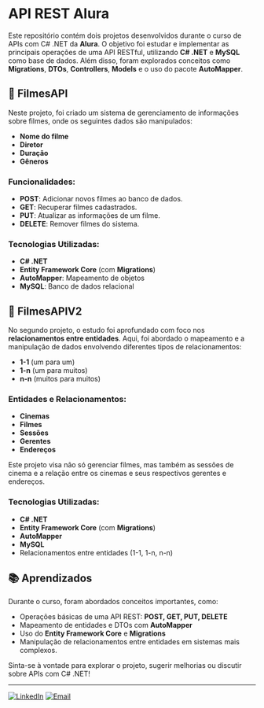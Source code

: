 # API REST Alura

Este repositório contém dois projetos desenvolvidos durante o curso de APIs com C# .NET da **Alura**. O objetivo foi estudar e implementar as principais operações de uma API RESTful, utilizando **C# .NET** e **MySQL** como base de dados. Além disso, foram explorados conceitos como **Migrations**, **DTOs**, **Controllers**, **Models** e o uso do pacote **AutoMapper**.

## 🎥 FilmesAPI

Neste projeto, foi criado um sistema de gerenciamento de informações sobre filmes, onde os seguintes dados são manipulados:
- **Nome do filme**
- **Diretor**
- **Duração**
- **Gêneros**

### Funcionalidades:

- **POST**: Adicionar novos filmes ao banco de dados.
- **GET**: Recuperar filmes cadastrados.
- **PUT**: Atualizar as informações de um filme.
- **DELETE**: Remover filmes do sistema.

### Tecnologias Utilizadas:

- **C# .NET**
- **Entity Framework Core** (com **Migrations**)
- **AutoMapper**: Mapeamento de objetos
- **MySQL**: Banco de dados relacional

## 🎥 FilmesAPIV2

No segundo projeto, o estudo foi aprofundado com foco nos **relacionamentos entre entidades**. Aqui, foi abordado o mapeamento e a manipulação de dados envolvendo diferentes tipos de relacionamentos:
- **1-1** (um para um)
- **1-n** (um para muitos)
- **n-n** (muitos para muitos)

### Entidades e Relacionamentos:

- **Cinemas**
- **Filmes**
- **Sessões**
- **Gerentes**
- **Endereços**

Este projeto visa não só gerenciar filmes, mas também as sessões de cinema e a relação entre os cinemas e seus respectivos gerentes e endereços.

### Tecnologias Utilizadas:

- **C# .NET**
- **Entity Framework Core** (com **Migrations**)
- **AutoMapper**
- **MySQL**
- Relacionamentos entre entidades (1-1, 1-n, n-n)

## 📚 Aprendizados
Durante o curso, foram abordados conceitos importantes, como:

- Operações básicas de uma API REST: **POST, GET, PUT, DELETE**
- Mapeamento de entidades e DTOs com **AutoMapper**
- Uso do **Entity Framework Core** e **Migrations**
- Manipulação de relacionamentos entre entidades em sistemas mais complexos.



Sinta-se à vontade para explorar o projeto, sugerir melhorias ou discutir sobre APIs com C# .NET!

---

[![LinkedIn](https://img.shields.io/badge/-LinkedIn-blue?style=flat&logo=Linkedin&logoColor=white)](https://github.com/ThalesOliveira100)
[![Email](https://img.shields.io/badge/-Email-c14438?style=flat&logo=Gmail&logoColor=white)](mailto:toliveiradev@outlook.com)
